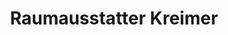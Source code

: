 ---
title: "Raumausstatter Kreimer"
url: /salzbergen/raumausstatter-kreimer/
shop: Raumausstattung
---